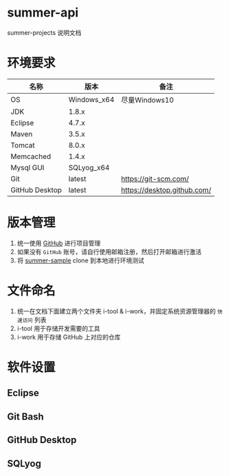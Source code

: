 # summer-api

summer-projects 说明文档

# 环境要求

| 名称       | 版本          | 备注 |
| --------- | -----------  | ------------- |
| OS        | Windows_x64  | 尽量Windows10 |
| JDK       | 1.8.x        |               |
| Eclipse   | 4.7.x        |               |
| Maven     | 3.5.x        |               |
| Tomcat    | 8.0.x        |               |
| Memcached | 1.4.x        |               |
| Mysql GUI | SQLyog_x64   |               |
| Git       | latest       | https://git-scm.com/ |
| GitHub Desktop | latest  | https://desktop.github.com/ |

# 版本管理

1. 统一使用 [GitHub](https://github.com/) 进行项目管理
2. 如果没有 `GitHub` 账号，请自行使用邮箱注册，然后打开邮箱进行激活
3. 将 [summer-sample](https://github.com/cn-cerc/summer-sample) clone 到本地进行环境测试

# 文件命名
1. 统一在文档下面建立两个文件夹 i-tool & i-work，并固定系统资源管理器的 `快速访问` 列表
2. i-tool 用于存储开发需要的工具
3. i-work 用于存储 GitHub 上对应的仓库

# 软件设置

## Eclipse 

## Git Bash 

## GitHub Desktop

## SQLyog 